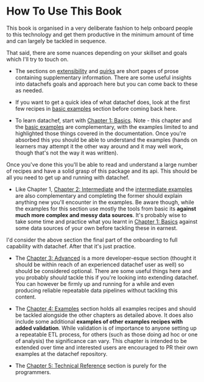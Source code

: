 # How To Use This Book

This book is organised in a very deliberate fashion to help onboard people to this technology and get them productive in the minimum amount of time and can largely be tackled in sequence.

That said, there are some nuances depending on your skillset and goals which I'll try to touch on.

- The sections on [extensibility](https://mikeadamss.github.io/datachef/extensibility.html) and [quirks](https://mikeadamss.github.io/datachef/quirks.html) are short pages of prose containing supplementary information. There are some useful insights into datachefs goals and approach here but you can come back to these as needed.

- If you want to get a quick idea of what datachef does, look at the first few recipes in [basic examples](https://mikeadamss.github.io/datachef/examples/basic/basic.html) section before coming back here.

- To learn datachef, start with [Chapter 1: Basics](https://mikeadamss.github.io/datachef/basics.html). Note - this chapter and the [basic examples](https://mikeadamss.github.io/datachef/examples/basic/basic.html) are complementary, with the examples limited to and highlighted those things covered in the documentation. Once you're absorbed this you should be able to understand the examples (hands on learners may attempt it the other way around and it may well work, though that's not the way it was written).

Once you've done this you'll be able to read and understand a large number of recipes and have a solid grasp of this package and its api. This should be all you need to get up and running with datachef.

- Like Chapter 1, [Chapter 2: Intermediate](https://mikeadamss.github.io/datachef/intermediate.html) and the [intermediate examples](https://mikeadamss.github.io/datachef/examples/intermediate/intermediate.html) are also complementary and completing the former should explain anything new you'll encounter in the examples. Be aware though, while the examples for this section use mostly the tools from basic its **against much more complex and messy data sources**. It's probably wise to take some time and practice what you learnt in [Chapter 1: Basics](https://mikeadamss.github.io/datachef/basics.html) against some data sources of your own before tackling these in earnest.

I'd consider the above section the final part of the onboarding to full capability with datachef. After that it's just practice.

- The [Chapter 3: Advanced](https://mikeadamss.github.io/datachef/advanced.html) is a more developer-esque section (thought it should be within reach of an experienced datachef user as well) so should be considered optional. There are some useful things here and you probably _should_ tackle this if you're looking into extending datachef. You can however be firmly up and running for a while and even producing reliable repeatable data pipelines without tackling this content.

- The [Chapter 4: Examples](https://mikeadamss.github.io/datachef/technical.html) section holds all examples recipes and should be tackled alongside the other chapters as detailed above. It does also include some additional **examples of other examples recipes with added validation**. While validation is of importance to anyone setting up a repeatable ETL process, for others (such as those doing ad hoc or one of analysis) the significance can vary. This chapter is intended to be extended over time and interested users are encouraged to PR their own examples at the datachef repository.

- The [Chapter 5: Technical Reference](https://mikeadamss.github.io/datachef/technical.html) section is purely for the programmers.